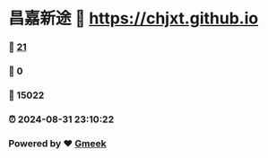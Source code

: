 # 昌嘉新途 :link: https://chjxt.github.io 
### :page_facing_up: [21](https://chjxt.github.io/tag.html) 
### :speech_balloon: 0 
### :hibiscus: 15022 
### :alarm_clock: 2024-08-31 23:10:22 
### Powered by :heart: [Gmeek](https://github.com/Meekdai/Gmeek)

